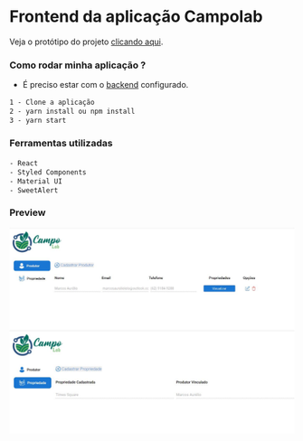 # Frontend da aplicação Campolab

Veja o protótipo do projeto [clicando aqui](https://www.figma.com/proto/lvQMxXcVQ1ltIHPyOkgq2f/Campo-Lab?node-id=1%3A2&viewport=182%2C327%2C0.2171398550271988&frame-preset-name=Desktop&scaling=min-zoom).

### Como rodar minha aplicação ?

- É preciso estar com o [backend](https://github.com/Maark007/Campolab-Backend) configurado.

```
1 - Clone a aplicação
2 - yarn install ou npm install
3 - yarn start
```

### Ferramentas utilizadas

```
- React
- Styled Components
- Material UI
- SweetAlert
```

### Preview

![Optional text](github/first.JPG)
![Optional text](github/second.JPG)
